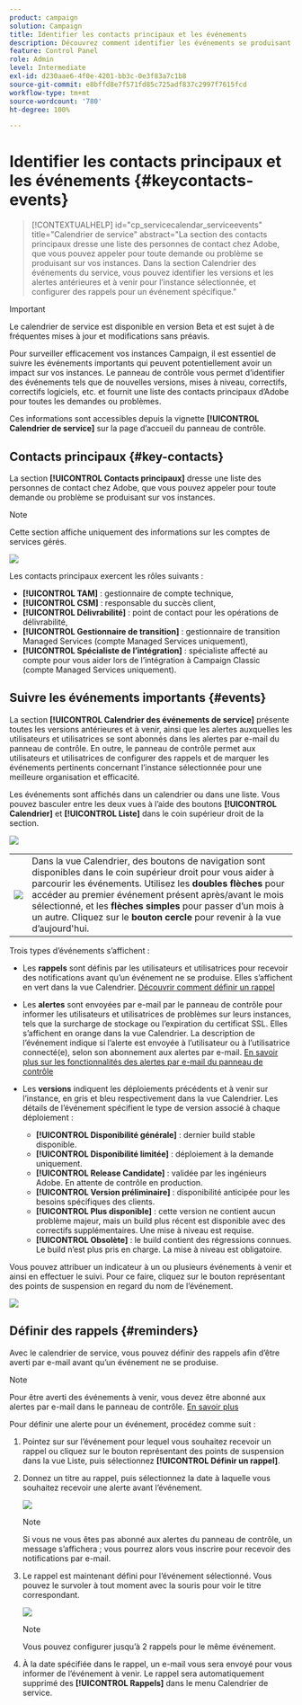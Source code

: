 ```yaml
---
product: campaign
solution: Campaign
title: Identifier les contacts principaux et les événements
description: Découvrez comment identifier les événements se produisant sur vos instances et les contacts principaux chez Adobe.
feature: Control Panel
role: Admin
level: Intermediate
exl-id: d230aae6-4f0e-4201-bb3c-0e3f83a7c1b8
source-git-commit: e8bffd8e7f571fd85c725adf837c2997f7615fcd
workflow-type: tm+mt
source-wordcount: '780'
ht-degree: 100%

---
```


# Identifier les contacts principaux et les événements {#keycontacts-events}

>[!CONTEXTUALHELP]
>id="cp_servicecalendar_serviceevents"
>title="Calendrier de service"
>abstract="La section des contacts principaux dresse une liste des personnes de contact chez Adobe, que vous pouvez appeler pour toute demande ou problème se produisant sur vos instances. Dans la section Calendrier des événements du service, vous pouvez identifier les versions et les alertes antérieures et à venir pour l’instance sélectionnée, et configurer des rappels pour un événement spécifique."

>[!IMPORTANT]
>
>Le calendrier de service est disponible en version Beta et est sujet à de fréquentes mises à jour et modifications sans préavis.

Pour surveiller efficacement vos instances Campaign, il est essentiel de suivre les événements importants qui peuvent potentiellement avoir un impact sur vos instances. Le panneau de contrôle vous permet d’identifier des événements tels que de nouvelles versions, mises à niveau, correctifs, correctifs logiciels, etc. et fournit une liste des contacts principaux d’Adobe pour toutes les demandes ou problèmes.

Ces informations sont accessibles depuis la vignette **[!UICONTROL Calendrier de service]** sur la page d’accueil du panneau de contrôle.

## Contacts principaux {#key-contacts}

La section **[!UICONTROL Contacts principaux]** dresse une liste des personnes de contact chez Adobe, que vous pouvez appeler pour toute demande ou problème se produisant sur vos instances.

>[!NOTE]
>
>Cette section affiche uniquement des informations sur les comptes de services gérés.

![](assets/service-events-contacts.png)

Les contacts principaux exercent les rôles suivants :

* **[!UICONTROL TAM]** : gestionnaire de compte technique,
* **[!UICONTROL CSM]** : responsable du succès client,
* **[!UICONTROL Délivrabilité]** : point de contact pour les opérations de délivrabilité,
* **[!UICONTROL Gestionnaire de transition]** : gestionnaire de transition Managed Services (compte Managed Services uniquement),
* **[!UICONTROL Spécialiste de l’intégration]** : spécialiste affecté au compte pour vous aider lors de l’intégration à Campaign Classic (compte Managed Services uniquement).

## Suivre les événements importants {#events}

La section **[!UICONTROL Calendrier des événements de service]** présente toutes les versions antérieures et à venir, ainsi que les alertes auxquelles les utilisateurs et utilisatrices se sont abonnés dans les alertes par e-mail du panneau de contrôle. En outre, le panneau de contrôle permet aux utilisateurs et utilisatrices de configurer des rappels et de marquer les événements pertinents concernant l’instance sélectionnée pour une meilleure organisation et efficacité.

Les événements sont affichés dans un calendrier ou dans une liste. Vous pouvez basculer entre les deux vues à l’aide des boutons **[!UICONTROL Calendrier]** et **[!UICONTROL Liste]** dans le coin supérieur droit de la section.

![](assets/service-events-calendar.png)

<table><tr style="border: 0;">
<td><img src="assets/do-not-localize/nav-buttons.png">
</td><td>Dans la vue Calendrier, des boutons de navigation sont disponibles dans le coin supérieur droit pour vous aider à parcourir les événements. Utilisez les <b>doubles flèches</b> pour accéder au premier événement présent après/avant le mois sélectionné, et les <b>flèches simples</b> pour passer d’un mois à un autre. Cliquez sur le <b>bouton cercle</b> pour revenir à la vue d’aujourd'hui.</td>
</tr></table>

Trois types d’événements s’affichent :

* Les **rappels** sont définis par les utilisateurs et utilisatrices pour recevoir des notifications avant qu’un événement ne se produise. Elles s’affichent en vert dans la vue Calendrier. [Découvrir comment définir un rappel](#reminders)
* Les **alertes** sont envoyées par e-mail par le panneau de contrôle pour informer les utilisateurs et utilisatrices de problèmes sur leurs instances, tels que la surcharge de stockage ou l’expiration du certificat SSL. Elles s’affichent en orange dans la vue Calendrier. La description de l’événement indique si l’alerte est envoyée à l’utilisateur ou à l’utilisatrice connecté(e), selon son abonnement aux alertes par e-mail. [En savoir plus sur les fonctionnalités des alertes par e-mail du panneau de contrôle](../performance-monitoring/using/email-alerting.md)

* Les **versions** indiquent les déploiements précédents et à venir sur l’instance, en gris et bleu respectivement dans la vue Calendrier. Les détails de l’événement spécifient le type de version associé à chaque déploiement :

   * **[!UICONTROL Disponibilité générale]** : dernier build stable disponible.
   * **[!UICONTROL Disponibilité limitée]** : déploiement à la demande uniquement.
   * **[!UICONTROL Release Candidate]** : validée par les ingénieurs Adobe. En attente de contrôle en production.
   * **[!UICONTROL Version préliminaire]** : disponibilité anticipée pour les besoins spécifiques des clients.
   * **[!UICONTROL Plus disponible]** : cette version ne contient aucun problème majeur, mais un build plus récent est disponible avec des correctifs supplémentaires. Une mise à niveau est requise.
   * **[!UICONTROL Obsolète]** : le build contient des régressions connues. Le build n’est plus pris en charge. La mise à niveau est obligatoire.

Vous pouvez attribuer un indicateur à un ou plusieurs événements à venir et ainsi en effectuer le suivi. Pour ce faire, cliquez sur le bouton représentant des points de suspension en regard du nom de l’événement.

![](assets/service-events-flag.png)

## Définir des rappels {#reminders}

Avec le calendrier de service, vous pouvez définir des rappels afin d’être averti par e-mail avant qu’un événement ne se produise.

>[!NOTE]
>
>Pour être averti des événements à venir, vous devez être abonné aux alertes par e-mail dans le panneau de contrôle. [En savoir plus](../performance-monitoring/using/email-alerting.md)

Pour définir une alerte pour un événement, procédez comme suit :

1. Pointez sur sur l’événement pour lequel vous souhaitez recevoir un rappel ou cliquez sur le bouton représentant des points de suspension dans la vue Liste, puis sélectionnez **[!UICONTROL Définir un rappel]**.

1. Donnez un titre au rappel, puis sélectionnez la date à laquelle vous souhaitez recevoir une alerte avant l’événement.

   ![](assets/service-events-set-reminder.png)

   >[!NOTE]
   >
   >Si vous ne vous êtes pas abonné aux alertes du panneau de contrôle, un message s’affichera ; vous pourrez alors vous inscrire pour recevoir des notifications par e-mail.

1. Le rappel est maintenant défini pour l’événement sélectionné. Vous pouvez le survoler à tout moment avec la souris pour voir le titre correspondant.

   ![](assets/service-events-reminder.png)

   >[!NOTE]
   >
   >Vous pouvez configurer jusqu’à 2 rappels pour le même événement.

1. À la date spécifiée dans le rappel, un e-mail vous sera envoyé pour vous informer de l’événement à venir. Le rappel sera automatiquement supprimé des **[!UICONTROL Rappels]** dans le menu Calendrier de service.

